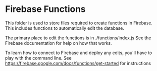 # Firebase Functions
This folder is used to store files required to create functions in Firebase.
This includes functions to automatically edit the database.

The primary place to edit the functions is in ./functions/index.js
See the Firebase documentation for help on how that works.

To learn how to connect to Firebase and deploy any edits, you'll have to play with the command line.
See https://firebase.google.com/docs/functions/get-started for instructions